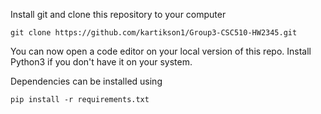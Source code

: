 Install git and clone this repository to your computer
```
git clone https://github.com/kartikson1/Group3-CSC510-HW2345.git
```
You can now open a code editor on your local version of this repo.
Install Python3 if you don't have it on your system.

Dependencies can be installed using

```
pip install -r requirements.txt
```
